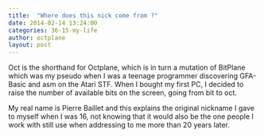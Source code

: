 ```yaml
---
title:  "Where does this nick come from ?"
date: 2014-02-14 13:24:00
categories: 36-15-my-life
author: octplane
layout: post
---
```

Oct is the shorthand for Octplane, which is in turn a mutation of BitPlane which was my pseudo when I was a teenage programmer discovering GFA-Basic and asm on the Atari STF. When I bought my first PC, I decided to raise the number of available bits on the screen, going from bit to oct.

My real name is Pierre Baillet and this explains the original nickname I gave to myself when I was 16, not knowing that it would also be the one people I work with still use when addressing to me more than 20 years later.